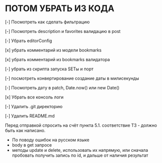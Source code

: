 # ПОТОМ УБРАТЬ ИЗ КОДА

[-] Посмотреть как сделать фильтрацию

[-] Посмотреть description и favorites валидацию в post

[-] Убрать editorConfig

[x] убрать комментарий из модели bookmarks

[x] убрать комментарий из bookmarks валидатора

[-] убрать из скрипта запуска SETы и порт

[-] посмотреть конвертирование создание даты в милисекунды

[-] Посмотреть дату в patch, Date.now() или new Date()

[x] Убрать все консоль логи

[-] Удалить .git директорию

[-] Удалить README.md

Перед отправкой спросить на счёт пункта 5.1. соответствие ТЗ - должно быть как написано.

- По поводу ошибок на русском языке
- body в get запросе
- методы update и delete, использовать их напрямую, или сначала пробовать получить запись по id, и дальше от наличия результат

